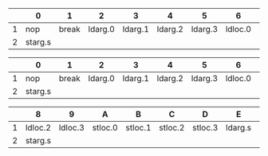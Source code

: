| |0  |1|2|3|4|5|6|7|8|9|A|B|C|D|E|F|
|-|---|-|-|-|-|-|-|-|-|-|-|-|-|-|-|-|
|1|nop|break|ldarg.0|ldarg.1|ldarg.2|ldarg.3|ldloc.0|ldloc.1|ldloc.2|ldloc.3|stloc.0|stloc.1|stloc.2|stloc.3|ldarg.s|ldarga.s|
|2|starg.s||

| |0  |1|2|3|4|5|6|7|
|-|---|-|-|-|-|-|-|-|
|1|nop|break|ldarg.0|ldarg.1|ldarg.2|ldarg.3|ldloc.0|ldloc.1|
|2|starg.s||



| |8  |9|A|B|C|D|E|F|
|-|---|-|-|-|-|-|-|-|
|1|ldloc.2|ldloc.3|stloc.0|stloc.1|stloc.2|stloc.3|ldarg.s|ldarga.s|
|2|starg.s||
